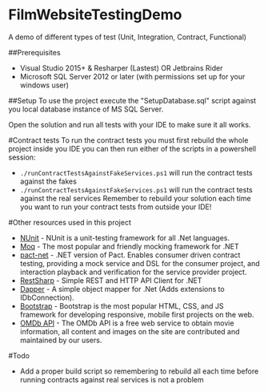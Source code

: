# FilmWebsiteTestingDemo
A demo of different types of test (Unit, Integration, Contract, Functional)

##Prerequisites
* Visual Studio 2015+ & Resharper (Lastest) OR Jetbrains Rider
* Microsoft SQL Server 2012 or later (with permissions set up for your windows user)


##Setup
To use the project execute the "SetupDatabase.sql" script against you local database instance of MS SQL Server.

Open the solution and run all tests with your IDE to make sure it all works.

#Contract tests
To run the contract tests you must first rebuild the whole project inside you IDE you can then run either of the scripts in a powershell session:
* ``./runContractTestsAgainstFakeServices.ps1`` will run the contract tests against the fakes
* ``./runContractTestsAgainstFakeServices.ps1`` will run the contract tests against the real services
Remember to rebuild your solution each time you want to run your contract tests from outside your IDE!

#Other resources used in this project
* [NUnit](https://github.com/nunit/nunit) - NUnit is a unit-testing framework for all .Net languages.
* [Moq](https://github.com/moq/moq) - The most popular and friendly mocking framework for .NET
* [pact-net](https://github.com/SEEK-Jobs/pact-net) - .NET version of Pact. Enables consumer driven contract testing, providing a mock service and DSL for the consumer project, and interaction playback and verification for the service provider project.
* [RestSharp](https://github.com/restsharp/RestSharp) - Simple REST and HTTP API Client for .NET
* [Dapper](https://github.com/StackExchange/dapper-dot-net) - A simple object mapper for .Net (Adds extensions to IDbConnection).
* [Bootstrap](http://getbootstrap.com/) - Bootstrap is the most popular HTML, CSS, and JS framework for developing responsive, mobile first projects on the web.
* [OMDb API](https://www.omdbapi.com/) - The OMDb API is a free web service to obtain movie information, all content and images on the site are contributed and maintained by our users.



#Todo
* Add a proper build script so remembering to rebuild all each time before running contracts against real services is not a problem
